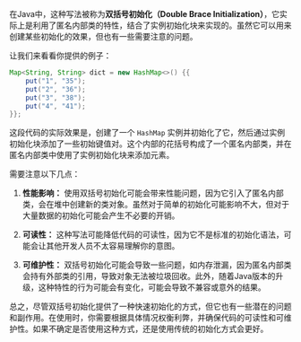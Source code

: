 在Java中，这种写法被称为**双括号初始化（Double Brace Initialization）**，它实际上是利用了匿名内部类的特性，结合了实例初始化块来实现的。虽然它可以用来创建某些初始化的效果，但也有一些需要注意的问题。

让我们来看看你提供的例子：

```java
Map<String, String> dict = new HashMap<>() {{
    put("1", "35");
    put("2", "36");
    put("3", "38");
    put("4", "41");
}};
```

这段代码的实际效果是，创建了一个 `HashMap` 实例并初始化了它，然后通过实例初始化块添加了一些初始键值对。这个内部的花括号构成了一个匿名内部类，并在匿名内部类中使用了实例初始化块来添加元素。

需要注意以下几点：

1. **性能影响：** 使用双括号初始化可能会带来性能问题，因为它引入了匿名内部类，会在堆中创建新的类对象。虽然对于简单的初始化可能影响不大，但对于大量数据的初始化可能会产生不必要的开销。

2. **可读性：** 这种写法可能降低代码的可读性，因为它不是标准的初始化语法，可能会让其他开发人员不太容易理解你的意图。

3. **可维护性：** 双括号初始化可能会导致一些问题，如内存泄漏，因为匿名内部类会持有外部类的引用，导致对象无法被垃圾回收。此外，随着Java版本的升级，这种特性的行为可能会有变化，可能会导致不兼容或意外的结果。

总之，尽管双括号初始化提供了一种快速初始化的方式，但它也有一些潜在的问题和副作用。在使用时，你需要根据具体情况权衡利弊，并确保代码的可读性和可维护性。如果不确定是否使用这种方式，还是使用传统的初始化方式会更好。